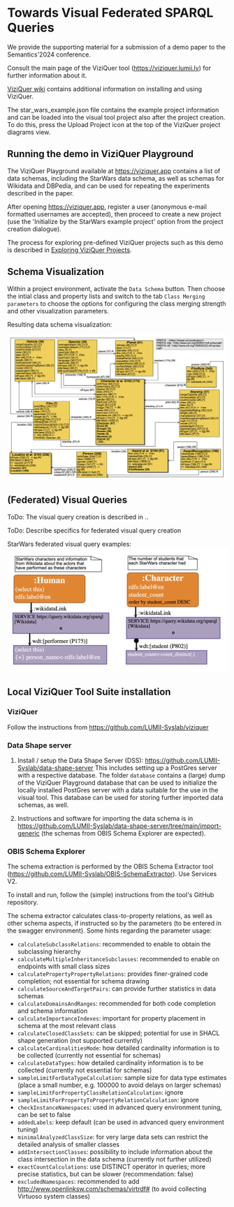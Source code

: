 # Towards Visual Federated SPARQL Queries

We provide the supporting material for a submission of a demo paper to the Semantics'2024 conference.

Consult the main page of the ViziQuer tool (https://viziquer.lumii.lv) for further information about it.

[ViziQuer wiki](https://github.com/LUMII-Syslab/viziquer/wiki) contains additional information on installing and using ViziQuer.

The star_wars_example.json file contains the example project information and can be loaded into the visual tool project also after the project creation. To do this, press the Upload Project icon at the top of the ViziQuer project diagrams view.

## Running the demo in ViziQuer Playground

The ViziQuer Playground available at https://viziquer.app contains a list of data schemas, including the StarWars data schema, as well as schemas for Wikidata and DBPedia, and can be used for repeating the experiments described in the paper.

After opening https://viziquer.app, register a user (anonymous e-mail formatted usernames are accepted), then proceed to create a new project (use the 'Initialize by the StarWars example project' option from the project creation dialogue).

The process for exploring pre-defined ViziQuer projects such as this demo is described in [Exploring ViziQuer Projects](https://github.com/LUMII-Syslab/viziquer/wiki/Exploring-ViziQuer-Projects).

## Schema Visualization

Within a project environment, activate the `Data Schema` button. Then choose the intial class and property lists and switch to the tab `Class Merging parameters` to choose the options for configuring the class merging strength and other visualization parameters.

Resulting data schema visualization:

![StarWars data schema visualization](data_schema.png)

## (Federated) Visual Queries

ToDo: The visual query creation is described in ..

ToDo: Describe specifics for federated visual query creation

StarWars federated visual query examples:
![StarWars visual query examples](visual_queries.png)

## Local ViziQuer Tool Suite installation

### ViziQuer

Follow the instructions from https://github.com/LUMII-Syslab/viziquer

### Data Shape server

1. Install / setup the Data Shape Server (DSS): https://github.com/LUMII-Syslab/data-shape-server
This includes setting up a PostGres server with a respective database. The folder `database` contains a (large) dump of the ViziQuer Playground database that can be used to initialize the locally installed PostGres server with a data suitable for the use in the visual tool.
This database can be used for storing further imported data schemas, as well.

2. Instructions and software for importing the data schema is in https://github.com/LUMII-Syslab/data-shape-server/tree/main/import-generic
(the schemas from OBIS Schema Explorer are expected).

### OBIS Schema Explorer

The schema extraction is performed by the OBIS Schema Extractor tool (https://github.com/LUMII-Syslab/OBIS-SchemaExtractor).
Use Services V2. 

To install and run, follow the (simple) instructions from the tool's GitHub repository.

The schema extractor calculates class-to-property relations, as well as other schema aspects, if instructed so by the parameters (to be entered in the swagger environment). 
Some hints regarding the parameter usage:

- `calculateSubclassRelations`: recommended to enable to obtain the subclassing hierarchy
- `calculateMultipleInheritanceSubclasses`: recommended to enable on endpoints with small class sizes
- `calculatePropertyPropertyRelations`: provides finer-grained code completion; not essential for schema drawing
- `calculateSourceAndTargetPairs`: can provide further statistics in data schemas 
- `calculateDomainsAndRanges`: recommended for both code completion and schema information
- `calculateImportanceIndexes`: important for property placement in schema at the most relevant class
- `calculateClosedClassSets`: can be skipped; potential for use in SHACL shape generation (not supported currently)
- `calculateCardinalitiesMode`: how detailed cardinality information is to be collected (currently not essential for schemas)
- `calculateDataTypes`: how detailed cardinality information is to be collected (currently not essential for schemas)
- `sampleLimitForDataTypeCalculation`: sample size for data type estimates (place a small number, e.g. 100000 to avoid delays on larger schemas)
- `sampleLimitForPropertyClassRelationCalculation`: ignore
- `sampleLimitForPropertyToPropertyRelationCalculation`: ignore
- `checkInstanceNamespaces`: used in advanced query environment tuning, can be set to false
- `addedLabels`: keep default (can be used in advanced query environment tuning)
- `minimalAnalyzedClassSize`: for very large data sets can restrict the detailed analysis of smaller classes
- `addIntersectionClasses`: possibility to include information about the class intersection in the data schema (currently not further utilized)
- `exactCountCalculations`: use DISTINCT operator in queries; more precise statistics, but can be slower (recommendation: false)
- `excludedNamespaces`: recommended to add http://www.openlinksw.com/schemas/virtrdf# (to avoid collecting Virtuoso system classes)
